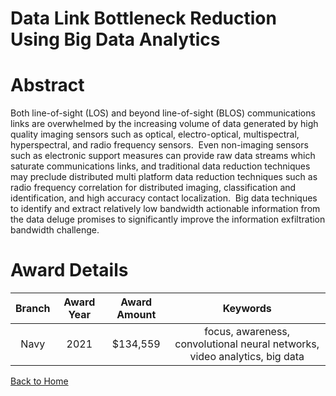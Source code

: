 
Data Link Bottleneck Reduction Using Big Data Analytics
=======================================================

# Abstract


Both line-of-sight (LOS) and beyond line-of-sight (BLOS) communications links are overwhelmed by the increasing volume of data generated by high quality imaging sensors such as optical, electro-optical, multispectral, hyperspectral, and radio frequency sensors.  Even non-imaging sensors such as electronic support measures can provide raw data streams which saturate communications links, and traditional data reduction techniques may preclude distributed multi platform data reduction techniques such as radio frequency correlation for distributed imaging, classification and identification, and high accuracy contact localization.  Big data techniques to identify and extract relatively low bandwidth actionable information from the data deluge promises to significantly improve the information exfiltration bandwidth challenge.  

# Award Details

|Branch|Award Year|Award Amount|Keywords|
| :---: | :---: | :---: | :---: |
|Navy|2021|$134,559|focus, awareness, convolutional neural networks, video analytics, big data|
  
  


[Back to Home](https://github.com/chrischow/dod_sbir_awards/JH/#2188)